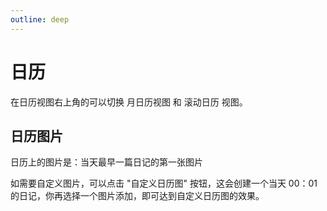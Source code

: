 ```yaml
---
outline: deep
---
```


# 日历

在日历视图右上角的可以切换 月日历视图 和 滚动日历 视图。

## 日历图片

日历上的图片是：当天最早一篇日记的第一张图片

如需要自定义图片，可以点击 "自定义日历图" 按钮，这会创建一个当天 00：01 的日记，你再选择一个图片添加，即可达到自定义日历图的效果。
